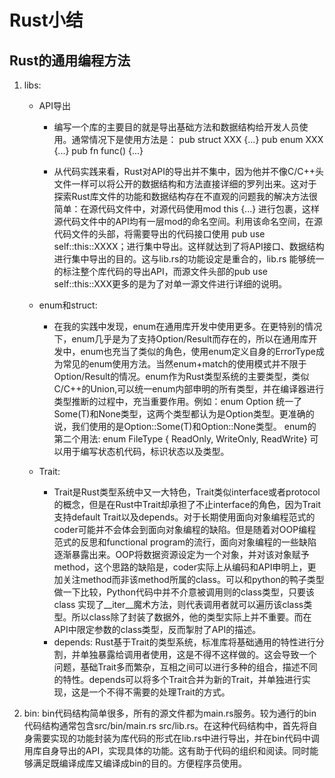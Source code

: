 # Rust小结
## Rust的通用编程方法
1. libs:
	+ API导出
	  - 编写一个库的主要目的就是导出基础方法和数据结构给开发人员使用。通常情况下是使用方法是：
		pub struct XXX {...} 
		pub enum XXX {...}
		pub fn func() {...}

	  - 从代码实践来看，Rust对API的导出并不集中，因为他并不像C/C++头文件一样可以将公开的数据结构和方法直接详细的罗列出来。这对于探索Rust库文件的功能和数据结构存在不直观的问题我的解决方法很简单：在源代码文件中，对源代码使用mod this {...} 进行包裹，这样源代码文件中的API均有一层mod的命名空间。利用该命名空间，在源代码文件的头部，将需要导出的代码接口使用 pub use self::this::XXXX；进行集中导出。这样就达到了将API接口、数据结构进行集中导出的目的。这与lib.rs的功能设定是重合的，lib.rs 能够统一的标注整个库代码的导出API，而源文件头部的pub use self::this::XXX更多的是为了对单一源文件进行详细的说明。

	+ enum和struct:
		- 在我的实践中发现，enum在通用库开发中使用更多。在更特别的情况下，enum几乎是为了支持Option/Result而存在的，所以在通用库开发中，enum也充当了类似的角色，使用enum定义自身的ErrorType成为常见的enum使用方法。当然enum+match的使用模式并不限于Option/Result的情况。enum作为Rust类型系统的主要类型，类似C/C++的Union,可以统一enum内部申明的所有类型，并在编译器进行类型推断的过程中，充当重要作用。例如：enum Option 统一了Some(T)和None类型，这两个类型都认为是Option类型。更准确的说，我们使用的是Option::Some(T)和Option::None类型。
		  enum的第二个用法: enum FileType { ReadOnly, WriteOnly, ReadWrite} 可以用于编写状态机代码，标识状态以及类型。
	+ Trait:
		- Trait是Rust类型系统中又一大特色，Trait类似interface或者protocol的概念，但是在Rust中Trait却承担了不止interface的角色，因为Trait支持default Trait以及depends。对于长期使用面向对象编程范式的coder可能并不会体会到面向对象编程的缺陷。但是随着对OOP编程范式的反思和functional program的流行，面向对象编程的一些缺陷逐渐暴露出来。OOP将数据资源设定为一个对象，并对该对象赋予method，这个思路的缺陷是，coder实际上从编码和API申明上，更加关注method而非该method所属的class。可以和python的鸭子类型做一下比较，Python代码中并不介意被调用则的class类型，只要该class 实现了__iter__魔术方法，则代表调用者就可以遍历该class类型。所以class除了封装了数据外，他的类型实际上并不重要。而在API中限定参数的class类型，反而掣肘了API的描述。
		- depends:
		  Rust基于Trait的类型系统，标准库将基础通用的特性进行分割，并单独暴露给调用者使用，这是不得不这样做的。这会导致一个问题，基础Trait多而繁杂，互相之间可以进行多种的组合，描述不同的特性。depends可以将多个Trait合并为新的Trait，并单独进行实现，这是一个不得不需要的处理Trait的方式。

2. bin:
	bin代码结构简单很多，所有的源文件都为main.rs服务。较为通行的bin代码结构通常包含src/bin/main.rs  src/lib.rs。在这种代码结构中，首先将自身需要实现的功能封装为库代码的形式在lib.rs中进行导出，并在bin代码中调用库自身导出的API，实现具体的功能。这有助于代码的组织和阅读。同时能够满足既编译成库又编译成bin的目的。方便程序员使用。

